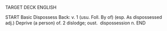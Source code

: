 TARGET DECK
ENGLISH

START
Basic
Dispossess
Back: v. 1 (usu. Foll. By of) (esp. As dispossessed adj.) Deprive (a person) of. 2 dislodge; oust.  dispossession n.
END
